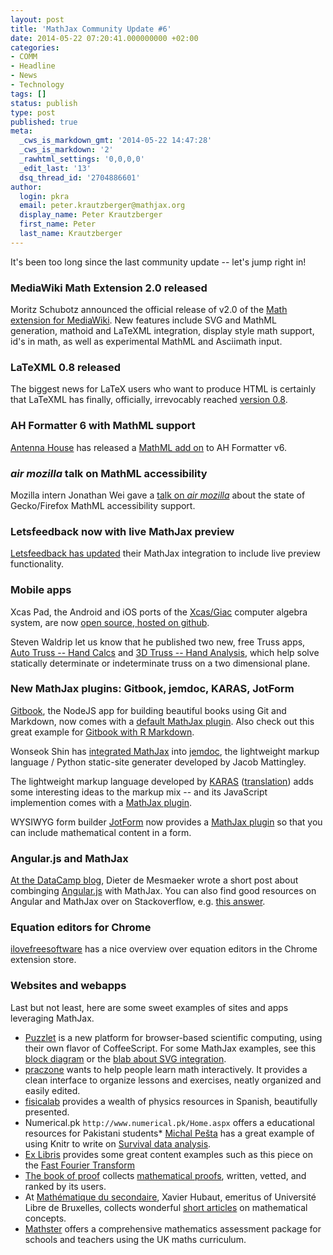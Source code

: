 ```yaml
---
layout: post
title: 'MathJax Community Update #6'
date: 2014-05-22 07:20:41.000000000 +02:00
categories:
- COMM
- Headline
- News
- Technology
tags: []
status: publish
type: post
published: true
meta:
  _cws_is_markdown_gmt: '2014-05-22 14:47:28'
  _cws_is_markdown: '2'
  _rawhtml_settings: '0,0,0,0'
  _edit_last: '13'
  dsq_thread_id: '2704886601'
author:
  login: pkra
  email: peter.krautzberger@mathjax.org
  display_name: Peter Krautzberger
  first_name: Peter
  last_name: Krautzberger
---
```


It's been too long since the last community update -- let's jump right in!

### MediaWiki Math Extension 2.0 released

Moritz Schubotz announced the official release of v2.0 of the [Math extension for MediaWiki](https://www.mediawiki.org/wiki/Extension:Math). New features include SVG and MathML generation, mathoid and LaTeXML integration, display style math support, id's in math, as well as experimental MathML and Asciimath input.

### LaTeXML 0.8 released

The biggest news for LaTeX users who want to produce HTML is certainly that LaTeXML has finally, officially, irrevocably reached [version 0.8](http://dlmf.nist.gov/LaTeXML/).

### AH Formatter 6 with MathML support

[Antenna House](http://antennahouse.com/) has released a [MathML add on](http://antennahouse.com/xslfo/mathml-conformance.htm) to AH Formatter v6.

### _air mozilla_ talk on MathML accessibility

Mozilla intern Jonathan Wei gave a [talk on _air mozilla_](https://air.mozilla.org/mathml-accessability/) about the state of Gecko/Firefox MathML accessibility support.

### Letsfeedback now with live MathJax preview

[Letsfeedback has updated](http://letsfeedback.tumblr.com/post/78648922575/new-letsfeedback-release-now-online) their MathJax integration to include live preview functionality.

### Mobile apps

Xcas Pad, the Android and iOS ports of the [Xcas/Giac](http://en.wikipedia.org/wiki/Xcas) computer algebra system, are now [open source, hosted on github](https://github.com/xcaspad).

Steven Waldrip let us know that he published two new, free Truss apps, [Auto Truss -- Hand Calcs](https://play.google.com/store/apps/details?id=com.sw.structural.truss) and [3D Truss -- Hand Analysis](https://play.google.com/store/apps/details?id=com.sw.structural.truss3d), which help solve statically determinate or indeterminate truss on a two dimensional plane.

### New MathJax plugins: Gitbook, jemdoc, KARAS, JotForm

[Gitbook](http://www.gitbook.io/), the NodeJS app for building beautiful books using Git and Markdown, now comes with a [default MathJax plugin](https://github.com/GitbookIO/gitbook#default-plugins). Also check out this great example for [Gitbook with R Markdown](http://jason.bryer.org/Rgitbook/index.html).

Wonseok Shin has [integrated MathJax](http://www.stanford.edu/~wsshin/jemdoc+mathjax.html) into [jemdoc](http://jemdoc.jaboc.net/), the lightweight markup language / Python static-site generater developed by Jacob Mattingley.

The lightweight markup language developed by [KARAS](http://lightweightmarkuplanguage.com/index.html) ([translation](http://translate.google.com/translate?u=http%3A%2F%2Flightweightmarkuplanguage.com%2Findex.html&amp;hl=en&amp;langpair=auto|en&amp;tbb=1&amp;ie=UTF-8)) adds some interesting ideas to the markup mix -- and its JavaScript implemention comes with a [MathJax plugin](https://github.com/KARAS-LightweightMarkupLanguage/KARAS_Javascript/blob/master/plugins/MathJax.js).

WYSIWYG form builder [JotForm](http://www.jotform.com/) now provides a [MathJax plugin](http://widgets.jotform.com/widget/mathjax) so that you can include mathematical content in a form.

### Angular.js and MathJax

[At the DataCamp blog](http://blog.datacamp.com/mathjax-binding-in-angular-js/), Dieter de Mesmaeker wrote a short post about combinging [Angular.js](https://angularjs.org/) with MathJax. You can also find good resources on Angular and MathJax over on Stackoverflow, e.g. [this answer](http://stackoverflow.com/questions/16087146/getting-mathjax-to-update-after-changes-to-angularjs-model).

### Equation editors for Chrome

[ilovefreesoftware](http://www.ilovefreesoftware.com/19/featured/math-equation-editor-extensions-for-google-chrome.html) has a nice overview over equation editors in the Chrome extension store.

### Websites and webapps

Last but not least, here are some sweet examples of sites and apps leveraging MathJax.

*   [Puzzlet](http://puzlet.com/) is a new platform for browser-based scientific computing, using their own flavor of CoffeeScript. For some MathJax examples, see this [block diagram](http://puzlet.com/m/b00b1) or the [blab about SVG integration](http://puzlet.com/m/b00b3).
*   [praczone](http://www.praczone.com/) wants to help people learn math interactively. It provides a clean interface to organize lessons and exercises, neatly organized and easily edited.
*   [fisicalab](http://www.fisicalab.com/) provides a wealth of physics resources in Spanish, beautifully presented.
*   Numerical.pk `http://www.numerical.pk/Home.aspx` offers a educational resources for Pakistani students*   [Michal Pešta](http://www.karlin.mff.cuni.cz/~pesta/) has a great example of using Knitr to write on [Survival data analysis](http://www.karlin.mff.cuni.cz/~pesta/NMFM404/survival.html).
*   [Ex Libris](http://nonagon.org/ExLibris/) provides some great content examples such as this piece on the [Fast Fourier Transform](http://nonagon.org/ExLibris/gauss-fast-fourier-transform)
*   [The book of proof](http://www.bookofproofs.org/) collects [mathematical proofs](http://www.bookofproofs.org/branches/why-is-it-impossible-to-divide-by-0/), written, vetted, and ranked by its users.
*   At [Mathématique du secondaire](http://xavier.hubaut.info/coursmath/), Xavier Hubaut, emeritus of Université Libre de Bruxelles, collects wonderful [short articles](http://xavier.hubaut.info/coursmath/pol/snub.htm) on mathematical concepts.
*   [Mathster](http://www.mathster.com/) offers a comprehensive mathematics assessment package for  schools and teachers using the UK maths curriculum.